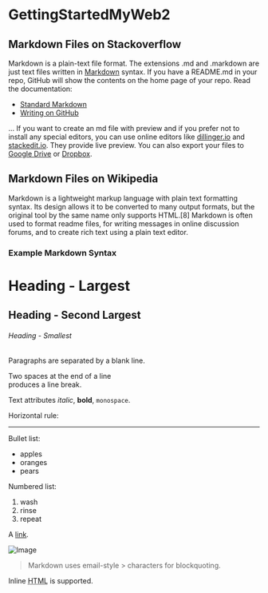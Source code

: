 # GettingStartedMyWeb2


## Markdown Files on Stackoverflow

[What file uses .md extension and how should I edit them?]: https://stackoverflow.com/questions/5922882/what-file-uses-md-extension-and-how-should-i-edit-them

Markdown is a plain-text file format. The extensions .md and .markdown are just text files written in [Markdown](https://en.wikipedia.org/wiki/Markdown) syntax. If you have a README.md in your repo, GitHub will show the contents on the home page of your repo. Read the documentation:

* [Standard Markdown](http://daringfireball.net/projects/markdown/)
* [Writing on GitHub](https://help.github.com/en/categories/writing-on-github/)

...
If you want to create an md file with preview and if you prefer not to install any special editors, you can use online editors like [dillinger.io](https://dillinger.io/) and [stackedit.io](https://stackedit.io/). They provide live preview. You can also export your files to [Google Drive](https://drive.google.com/) or [Dropbox](https://dropbox.com/).


## Markdown Files on Wikipedia

[Markdown]: https://en.wikipedia.org/wiki/Markdown.
Markdown is a lightweight markup language with plain text formatting syntax. Its design allows it to be converted to many output formats, but the original tool by the same name only supports HTML.[8] Markdown is often used to format readme files, for writing messages in online discussion forums, and to create rich text using a plain text editor.

### Example Markdown Syntax

# Heading - Largest
## Heading - Second Largest 
###### Heading - Smallest

Paragraphs are separated
by a blank line.

Two spaces at the end of a line  
produces a line break.

Text attributes _italic_, **bold**, `monospace`.

Horizontal rule:

---

Bullet list:

  * apples
  * oranges
  * pears

Numbered list:

  1. wash
  2. rinse
  3. repeat

A [link](example).

  [example]: http://example.com

![Image](Icon-pictures.png "icon")

> Markdown uses email-style > characters for blockquoting.

Inline <abbr title="Hypertext Markup Language">HTML</abbr> is supported.
